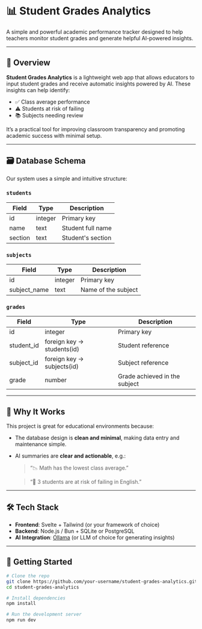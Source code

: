 # 📊 Student Grades Analytics

A simple and powerful academic performance tracker designed to help teachers monitor student grades and generate helpful AI-powered insights.

---

## 🧠 Overview

**Student Grades Analytics** is a lightweight web app that allows educators to input student grades and receive automatic insights powered by AI. These insights can help identify:

- ✅ Class average performance
- ⚠️ Students at risk of failing
- 📚 Subjects needing review

It’s a practical tool for improving classroom transparency and promoting academic success with minimal setup.

---

## 🗃️ Database Schema

Our system uses a simple and intuitive structure:

### `students`
| Field | Type     | Description          |
|-------|----------|----------------------|
| id    | integer  | Primary key          |
| name  | text     | Student full name    |
| section | text   | Student's section    |

### `subjects`
| Field        | Type    | Description        |
|--------------|---------|--------------------|
| id           | integer | Primary key        |
| subject_name | text    | Name of the subject|

### `grades`
| Field       | Type    | Description                          |
|-------------|---------|--------------------------------------|
| id          | integer | Primary key                          |
| student_id  | foreign key → students(id) | Student reference |
| subject_id  | foreign key → subjects(id) | Subject reference |
| grade       | number  | Grade achieved in the subject        |

---

## 🤖 Why It Works

This project is great for educational environments because:

- The database design is **clean and minimal**, making data entry and maintenance simple.
- AI summaries are **clear and actionable**, e.g.:

  > “📉 Math has the lowest class average.”
  
  > “🚨 3 students are at risk of failing in English.”

---

## 🛠️ Tech Stack

- **Frontend**: Svelte + Tailwind (or your framework of choice)
- **Backend**: Node.js / Bun + SQLite or PostgreSQL
- **AI Integration**: [Ollama](https://ollama.com/) (or LLM of choice for generating insights)

---

## 🚀 Getting Started

```bash
# Clone the repo
git clone https://github.com/your-username/student-grades-analytics.git
cd student-grades-analytics

# Install dependencies
npm install

# Run the development server
npm run dev
